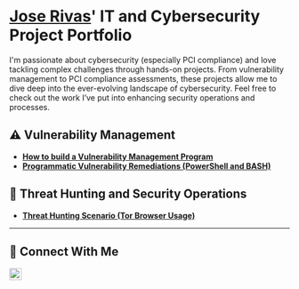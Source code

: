 # <a href="https://www.linkedin.com/in/jrivas-cyber/">Jose Rivas</a>' IT and Cybersecurity Project Portfolio

I'm passionate about cybersecurity (especially PCI compliance) and love tackling complex challenges through hands-on projects. From vulnerability management to PCI compliance assessments, these projects allow me to dive deep into the ever-evolving landscape of cybersecurity. Feel free to check out the work I’ve put into enhancing security operations and processes.


## ⚠️ Vulnerability Management

- **[How to build a Vulnerability Management Program](https://github.com/jrivas-cyber/vulnerability-management-program)**
- **[Programmatic Vulnerability Remediations (PowerShell and BASH)](https://github.com/joshcybertest/programmatic-vulnerability-remediations)**

## 🚨 Threat Hunting and Security Operations

- **[Threat Hunting Scenario (Tor Browser Usage)](https://github.com/joshmadakor0/threat-hunting-scenario-tor)**

<hr/>

## 🤳 Connect With Me

[<img align="left" alt="___________ | LinkedIn" width="22px" src="https://cdn.jsdelivr.net/npm/simple-icons@v3/icons/linkedin.svg" />][linkedin]

[linkedin]: https://linkedin.com/in/jrivas-cyber/

<!--
<img width="35" alt="image" src="https://github.com/user-attachments/assets/2f41c7cd-5ea8-4475-b451-a37161b6c3fb"> 
<img width="35" alt="image" src="https://github.com/user-attachments/assets/77649969-9910-4994-8b96-74a116cfb2a8">
-->
